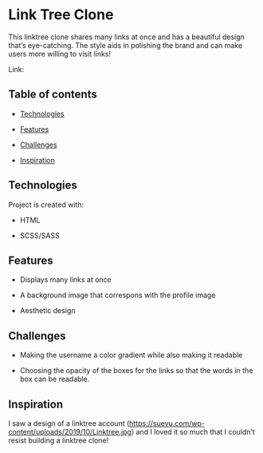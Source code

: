 # Link Tree Clone
This linktree clone shares many links at once and has a beautiful design that’s eye-catching. The style aids in polishing the brand and can make users more willing to visit links!




Link: 




## Table of contents




-  [Technologies](#technologies)

-  [Features](#features)

-  [Challenges](#challenges)

-  [Inspiration](#inspiration)



## Technologies




Project is created with:


-  HTML

-  SCSS/SASS



## Features




-  Displays many links at once

-  A background image that correspons with the profile image

-  Aesthetic design




## Challenges




-  Making the username a color gradient while also making it readable

-  Choosing the opacity of the boxes for the links so that the words in the box can be readable.




## Inspiration

I saw a design of a linktree account (https://suevu.com/wp-content/uploads/2019/10/Linktree.jpg) and I loved it so much that I couldn’t resist building a linktree clone!
